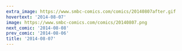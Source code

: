```yaml
---
extra_image: https://www.smbc-comics.com/comics/20140807after.gif
hovertext: '2014-08-07'
image: https://www.smbc-comics.com/comics/20140807.png
next_comic: '2014-08-08'
prev_comic: '2014-08-06'
title: '2014-08-07'
---
```


